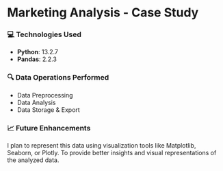 # Marketing Analysis - Case Study  

### 💻 Technologies Used  
- **Python**: 13.2.7  
- **Pandas**: 2.2.3  



### 🔍 Data Operations Performed
- Data Preprocessing
- Data Analysis
- Data Storage & Export

### 📈 Future Enhancements
I plan to represent this data using visualization tools like Matplotlib, Seaborn, or Plotly.
To provide better insights and visual representations of the analyzed data. 

